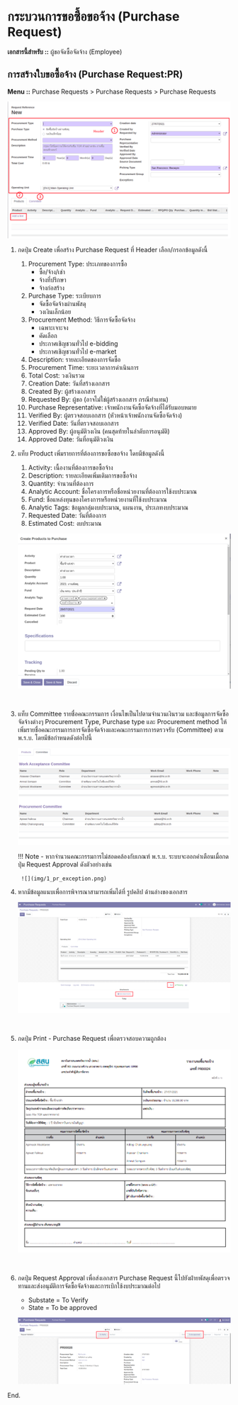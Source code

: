 # กระบวนการขอซื้อขอจ้าง (Purchase Request)

**เอกสารนี้สำหรับ ::** ผู้ขอจัดซื้อจัดจ้าง (Employee)

## การสร้างใบขอซื้อจ้าง (Purchase Request:PR)

**Menu ::** Purchase Requests > Purchase Requests > Purchase Requests
      
![](img/1_pr_new.png)
    
1. กดปุ่ม Create เพื่อสร้าง Purchase Request ที่ Header เลือก/กรอกข้อมูลดังนี้
    1. Procurement Type: ประเภทของการซื้อ
        * ซื้อ/จ้าง/เช่า
        * จ้างที่ปรึกษา
        * จ้างก่อสร้าง
    2. Purchase Type: ระเบียบการ
        * จัดซื้อจัดจ้างผ่านพัสดุ
        * วงเงินเล็กน้อย
    3. Procurement Method: วิธีการจัดซื้อจัดจ้าง
        * เฉพาะเจาะจง
        * คัดเลือก
        * ประกาศเชิญชวนทั่วไป e-bidding
        * ประกาศเชิญชวนทั่วไป e-market
    4. Description: รายละเอียดของการจัดซื้อ
    5. Procurement Time: ระยะเวลาการดำเนินการ
    6. Total Cost: วงเงินรวม
    7. Creation Date: วันที่สร้างเอกสาร
    8. Created By: ผู้สร้างเอกสาร
    9. Requested By: ผู้ขอ (อาจไม่ใช่ผู้สร้างเอกสาร กรณีทำแทน)
    10. Purchase Representative: เจ้าพนักงานจัดซื้อจัดจ้างที่ได้รับมอบหมาย
    11. Verified By: ผู้ตรวจสอบเอกสาร (หัวหน้าเจ้าพนักงานจัดซื้อจัดจ้าง)
    12. Verified Date: วันที่ตรวจสอบเอกสาร
    13. Approved By: ผู้อนุมัติวงเงิน (คนสุดท้ายในลำดับการอนุมัติ)
    14. Approved Date: วันที่อนุมัติวงเงิน

2. แท็บ Product เพิ่มรายการที่ต้องการขอซื้อขอจ้าง โดยมีข้อมูลดังนี้
    1. Activity: เนื้องานที่ต้องการขอซื้อจ้าง
    2. Description: รายละเอียดเพิ่มเติมการขอซื้อจ้าง
    3. Quantity: จำนวนที่ต้องการ
    4. Analytic Account: ชื่อโครงการหรือชื่อหน่วยงานที่ต้องการใช้งบประมาณ
    5. Fund: ชื่อแหล่งทุนของโครงการหรือหน่วยงานที่ใช้งบประมาณ
    6. Analytic Tags: ข้อมูลกลุ่มงบประมาณ, แผนงาน, ประเภทงบประมาณ
    7. Requested Date: วันที่ต้องการ
    8. Estimated Cost: งบประมาณ

    ![](img/1_pr_product_line.png)

    <br/>

3. แท็บ Committee รายชื่อคณะกรรมการ เงื่อนไขเป็นไปตามจำนวนเงินรวม และข้อมูลการจัดซื้อจัดจ้างต่างๆ Procurement Type, Purchase type และ Procurement method ให้เพิ่มรายชื่อคณะกรรมการการจัดซื้อจัดจ้างและคณะกรรมการการตรวจรับ (Committee) ตาม พ.ร.บ. โดยมีข้อกำหนดดังต่อไปนี้

    ![](img/1_pr_committee.png)


    !!! Note
        - หากจำนวนคณะกรรมการไม่สอดคล้องกับเกณฑ์ พ.ร.บ. ระบบจะออกคำเตือนเมื่อกดปุ่ม Request Approval ดังตัวอย่างเช่น

        ![](img/1_pr_exception.png)

4. หากมีข้อมูลแนบเพื่อการพิจารณาสามารถเพิ่มได้ที่ รูปคลิป ด้านล่างของเอกสาร

    ![](img/1_pr_more_info.png)
    
    <br/>

5. กดปุ่ม Print - Purchase Request เพื่อตรวจสอบความถูกต้อง

    ![](img/1_pr_printout.png)

    <br/>

6. กดปุ่ม Request Approval เพื่อส่งเอกสาร Purchase Request นี้ไปยังฝ่ายพัสดุเพื่อตรวจทานและส่งอนุมัติการจัดซื้อจัดจ้างและการเบิกใช้งบประมาณต่อไป
      - Substate = To Verify
      - State = To be approved

    ![](img/1_pr_header.png)

End.
